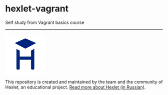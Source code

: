 # hexlet-vagrant
Self study from Vagrant basics course


---

[![Hexlet Ltd. logo](https://raw.githubusercontent.com/Hexlet/assets/master/images/hexlet_logo128.png)](https://ru.hexlet.io/pages/about?utm_source=github)

This repository is created and maintained by the team and the community of Hexlet, an educational project. [Read more about Hexlet (in Russian)](https://ru.hexlet.io/pages/about).
